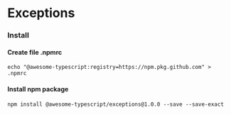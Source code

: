 # Exceptions

### Install

#### Create file .npmrc
```
echo "@awesome-typescript:registry=https://npm.pkg.github.com" > .npmrc
```
#### Install npm package
```
npm install @awesome-typescript/exceptions@1.0.0 --save --save-exact
```
